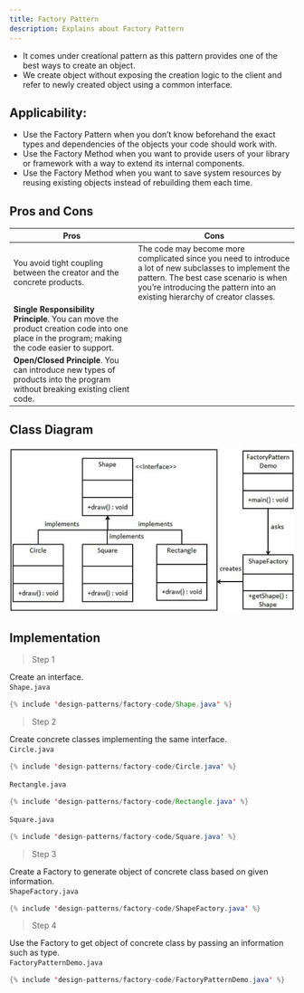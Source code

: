 ```yaml
---
title: Factory Pattern
description: Explains about Factory Pattern
---
```


- It comes under creational pattern as this pattern provides one of the best ways to create an object.
- We create object without exposing the creation logic to the client and refer to newly created object using a common interface.

## Applicability:
- Use the Factory Pattern when you don’t know beforehand the exact types and dependencies of the objects your code should work with.
- Use the Factory Method when you want to provide users of your library or framework with a way to extend its internal components.
- Use the Factory Method when you want to save system resources by reusing existing objects instead of rebuilding them each time.

## Pros and Cons

| Pros                                                                                                                                          |  Cons                                                                                                                                                                                                                            |
| --------------------------------------------------------------------------------------------------------------------------------------------- | -------------------------------------------------------------------------------------------------------------------------------------------------------------------------------------------------------------------------------- |
| You avoid tight coupling between the creator and the concrete products.                                                                       |  The code may become more complicated since you need to introduce a lot of new subclasses to implement the pattern. The best case scenario is when you’re introducing the pattern into an existing hierarchy of creator classes. |
| **Single Responsibility Principle**. You can move the product creation code into one place in the program; making the code easier to support. |                                                                                                                                                                                                                                  |
| **Open/Closed Principle**. You can introduce new types of products into the program without breaking existing client code.                    |                                                                                                                                                                                                                                  |


## Class Diagram
![Factory Pattern](../assets/images/factory.jpg)


## Implementation


> Step 1

Create an interface.   
`Shape.java`
```java
{% include 'design-patterns/factory-code/Shape.java' %}
```

> Step 2 

Create concrete classes implementing the same interface.  
`Circle.java`
```java
{% include 'design-patterns/factory-code/Circle.java' %}
```

`Rectangle.java`
```java
{% include 'design-patterns/factory-code/Rectangle.java' %}
```

`Square.java`
```java
{% include 'design-patterns/factory-code/Square.java' %}
```

> Step 3

Create a Factory to generate object of concrete class based on given information.  
`ShapeFactory.java`
```java
{% include 'design-patterns/factory-code/ShapeFactory.java' %}
```
> Step 4

Use the Factory to get object of concrete class by passing an information such as type.  
`FactoryPatternDemo.java`
```java
{% include 'design-patterns/factory-code/FactoryPatternDemo.java' %}
```
